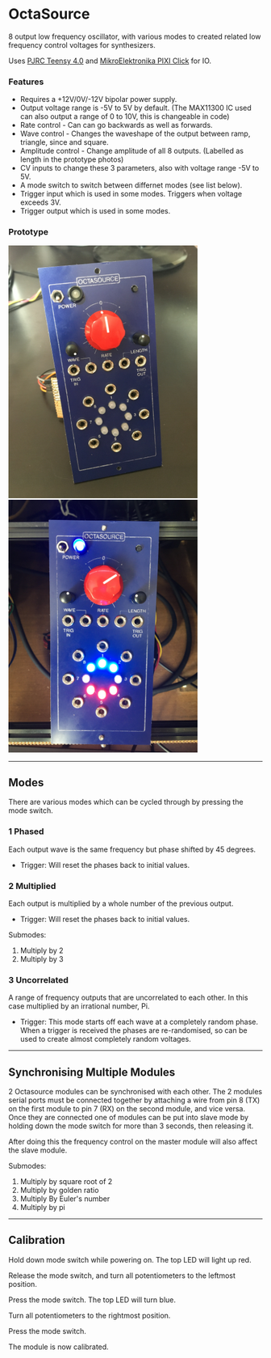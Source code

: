 
# OctaSource

8 output low frequency oscillator, with various modes to created related low frequency control voltages for synthesizers.

Uses [PJRC Teensy 4.0](https://www.pjrc.com/teensy-4-0/) and [MikroElektronika PIXI Click](https://www.mikroe.com/pixi-click) for IO.

### Features
* Requires a +12V/0V/-12V bipolar power supply.
* Output voltage range is -5V to 5V by default. (The MAX11300 IC used can also output a range of 0 to 10V, this is changeable in code)
* Rate control - Can can go backwards as well as forwards.
* Wave control - Changes the waveshape of the output between ramp, triangle, since and square.
* Amplitude control - Change amplitude of all 8 outputs. (Labelled as length in the prototype photos)
* CV inputs to change these 3 parameters, also with voltage range -5V to 5V.
* A mode switch to switch between differnet modes (see list below).
* Trigger input which is used in some modes. Triggers when voltage exceeds 3V.
* Trigger output which is used in some modes.


### Prototype

<img src="images/octasource_prototype_032020_1.jpg" height="500" /> <img src="images/octasource_prototype_032020_2.jpg" height="500" />


---

## Modes

There are various modes which can be cycled through by pressing the mode switch.

### 1 Phased

Each output wave is the same frequency but phase shifted by 45 degrees.
* Trigger: Will reset the phases back to initial values.

### 2 Multiplied

Each output is multiplied by a whole number of the previous output.
* Trigger: Will reset the phases back to initial values.

Submodes:
1. Multiply by 2
2. Multiply by 3


### 3 Uncorrelated

A range of frequency outputs that are uncorrelated to each other. In this case multiplied by an irrational number, Pi.
* Trigger: This mode starts off each wave at a completely random phase. When a trigger is received the phases are re-randomised, so can be used to create almost completely random voltages.


---

## Synchronising Multiple Modules

2 Octasource modules can be synchronised with each other. The 2 modules serial ports must be connected together by attaching a wire from pin 8 (TX) on the first module to pin 7 (RX) on the second module, and vice versa. Once they are connected one of modules can be put into slave mode by holding down the mode switch for more than 3 seconds, then releasing it.

After doing this the frequency control on the master module will also affect the slave module.

Submodes:
1. Multiply by square root of 2
2. Multiply by golden ratio
3. Multiply By Euler's number
4. Multiply by pi

---

## Calibration

Hold down mode switch while powering on. The top LED will light up red.

Release the mode switch, and turn all potentiometers to the leftmost position.

Press the mode switch. The top LED will turn blue.

Turn all potentiometers to the rightmost position.

Press the mode switch.

The module is now calibrated.

